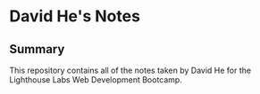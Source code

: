 # David He's Notes

## Summary

This repository contains all of the notes taken by David He for the Lighthouse Labs Web Development Bootcamp.

